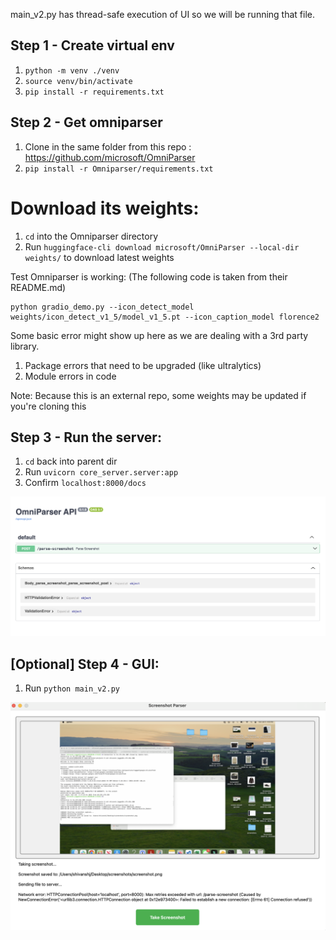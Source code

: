 main_v2.py has thread-safe execution of UI so we will be running that file.

## Step 1 - Create virtual env

1. `python -m venv ./venv`
2. `source venv/bin/activate`
3. `pip install -r requirements.txt`

## Step 2 - Get omniparser

1. Clone in the same folder from this repo : https://github.com/microsoft/OmniParser
2. `pip install -r Omniparser/requirements.txt`


# Download its weights:

1. `cd` into the Omniparser directory
2. Run `huggingface-cli download microsoft/OmniParser --local-dir weights/` to download latest weights

Test Omniparser is working:
(The following code is taken from their README.md)
```
python gradio_demo.py --icon_detect_model weights/icon_detect_v1_5/model_v1_5.pt --icon_caption_model florence2
```
Some basic error might show up here as we are dealing with a 3rd party library.
1. Package errors that need to be upgraded (like ultralytics)
2. Module errors in code


Note: Because this is an external repo, some weights may be updated if you're cloning this


## Step 3 - Run the server:


1. `cd` back into parent dir
2.  Run `uvicorn core_server.server:app`
3. Confirm `localhost:8000/docs`


![Server docs](images/server-docs.png)


## [Optional] Step 4 - GUI:

1. Run `python main_v2.py`

![GUI image](images/GUI.png)


